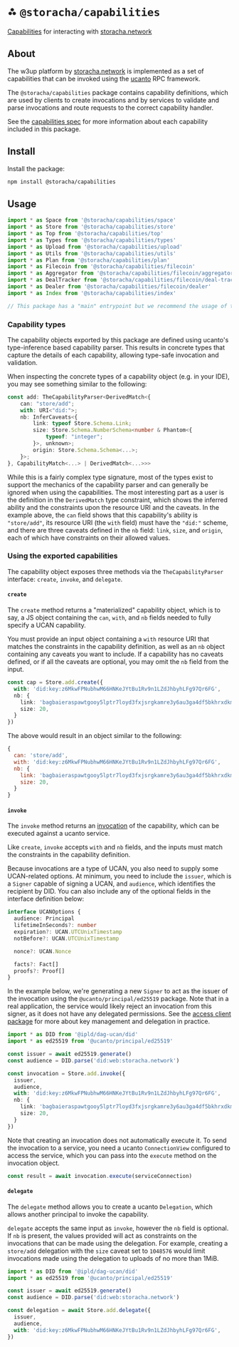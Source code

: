# ⁂ `@storacha/capabilities`

[Capabilities](https://en.wikipedia.org/wiki/Capability-based_security) for interacting with [storacha.network](https://storacha.network)

## About

The w3up platform by [storacha.network](https://storacha.network) is implemented as a set of capabilities that can be invoked using the [ucanto](https://github.com/storacha/ucanto) RPC framework.

The `@storacha/capabilities` package contains capability definitions, which are used by clients to create invocations and by services to validate and parse invocations and route requests to the correct capability handler.

See the [capabilities spec](https://github.com/storacha/upload-service/tree/main/spec/capabilities.md) for more information about each capability included in this package.

## Install

Install the package:

```bash
npm install @storacha/capabilities
```

## Usage

```js
import * as Space from '@storacha/capabilities/space'
import * as Store from '@storacha/capabilities/store'
import * as Top from '@storacha/capabilities/top'
import * as Types from '@storacha/capabilities/types'
import * as Upload from '@storacha/capabilities/upload'
import * as Utils from '@storacha/capabilities/utils'
import * as Plan from '@storacha/capabilities/plan'
import * as Filecoin from '@storacha/capabilities/filecoin'
import * as Aggregator from '@storacha/capabilities/filecoin/aggregator'
import * as DealTracker from '@storacha/capabilities/filecoin/deal-tracker'
import * as Dealer from '@storacha/capabilities/filecoin/dealer'
import * as Index from '@storacha/capabilities/index'

// This package has a "main" entrypoint but we recommend the usage of the specific imports above
```

### Capability types

The capability objects exported by this package are defined using ucanto's type-inference based capability parser. This results in concrete types that capture the details of each capability, allowing type-safe invocation and validation. 

When inspecting the concrete types of a capability object (e.g. in your IDE), you may see something similar to the following:


```ts
const add: TheCapabilityParser<DerivedMatch<{
    can: "store/add";
    with: URI<"did:">;
    nb: InferCaveats<{
        link: typeof Store.Schema.Link;
        size: Store.Schema.NumberSchema<number & Phantom<{
            typeof: "integer";
        }>, unknown>;
        origin: Store.Schema.Schema<...>;
    }>;
}, CapabilityMatch<...> | DerivedMatch<...>>>
```

While this is a fairly complex type signature, most of the types exist to support the mechanics of the capability parser and can generally be ignored when using the capabilities. The most interesting part as a user is the definition in the `DerivedMatch` type constraint, which shows the inferred ability and the constraints upon the resource URI and the caveats. In the example above, the `can` field shows that this capability's ability is `"store/add"`, its resource URI (the `with` field) must have the `"did:"` scheme, and there are three caveats defined in the `nb` field: `link`, `size`, and `origin`, each of which have constraints on their allowed values.

### Using the exported capabilities

The capability object exposes three methods via the `TheCapabilityParser` interface: `create`, `invoke`, and `delegate`. 

#### `create`

The `create` method returns a "materialized" capability object, which is to say, a JS object containing the `can`, `with`, and `nb` fields needed to fully specify a UCAN capability.

You must provide an input object containing a `with` resource URI that matches the constraints in the capability definition, as well as an `nb` object containing any caveats you want to include. If a capability has no caveats defined, or if all the caveats are optional, you may omit the `nb` field from the input.

```ts
const cap = Store.add.create({
  with: 'did:key:z6MkwFPNubhwM66HNKeJYtBu1Rv9n1LZdJhbyhLFg97Qr6FG',
  nb: {
    link: 'bagbaieraspawtgooy5lptr7loyd3fxjsrgkamre3y6au3ga4df5bkhrxdkmq',
    size: 20,
  }
})
```

The above would result in an object similar to the following:

```js
{
  can: 'store/add',
  with: 'did:key:z6MkwFPNubhwM66HNKeJYtBu1Rv9n1LZdJhbyhLFg97Qr6FG',
  nb: {
    link: 'bagbaieraspawtgooy5lptr7loyd3fxjsrgkamre3y6au3ga4df5bkhrxdkmq',
    size: 20,
  }
}
```

#### `invoke`

The `invoke` method returns an [invocation](https://github.com/ucan-wg/spec/#29-invocation) of the capability, which can be executed against a ucanto service.

Like `create`, `invoke` accepts `with` and `nb` fields, and the inputs must match the constraints in the capability definition.

Because invocations are a type of UCAN, you also need to supply some UCAN-related options. At minimum, you need to include the `issuer`, which is a `Signer` capable of signing a UCAN, and `audience`, which identifies the recipient by DID. You can also include any of the optional fields in the interface definition below:

```ts
interface UCANOptions {
  audience: Principal
  lifetimeInSeconds?: number
  expiration?: UCAN.UTCUnixTimestamp
  notBefore?: UCAN.UTCUnixTimestamp

  nonce?: UCAN.Nonce

  facts?: Fact[]
  proofs?: Proof[]
}
```

In the example below, we're generating a new `Signer` to act as the issuer of the invocation using the `@ucanto/principal/ed25519` package. Note that in a real application, the service would likely reject an invocation from this signer, as it does not have any delegated permissions. See the [access client package](https://github.com/storacha/upload-service/tree/main/packages/access-client) for more about key management and delegation in practice.

```ts
import * as DID from '@ipld/dag-ucan/did'
import * as ed25519 from '@ucanto/principal/ed25519'

const issuer = await ed25519.generate()
const audience = DID.parse('did:web:storacha.network')

const invocation = Store.add.invoke({
  issuer,
  audience,
  with: 'did:key:z6MkwFPNubhwM66HNKeJYtBu1Rv9n1LZdJhbyhLFg97Qr6FG',
  nb: {
    link: 'bagbaieraspawtgooy5lptr7loyd3fxjsrgkamre3y6au3ga4df5bkhrxdkmq',
    size: 20,
  }
})
```

Note that creating an invocation does not automatically execute it. To send the invocation to a service, you need a ucanto `ConnectionView` configured to access the service, which you can pass into the `execute` method on the invocation object.

```ts
const result = await invocation.execute(serviceConnection)
```

#### `delegate`

The `delegate` method allows you to create a ucanto `Delegation`, which allows another principal to invoke the capability.

`delegate` accepts the same input as `invoke`, however the `nb` field is optional. If `nb` is present, the values provided will act as constraints on the invocations that can be made using the delegation. For example, creating a `store/add` delegation with the `size` caveat set to `1048576` would limit invocations made using the delegation to uploads of no more than 1MiB.

```ts
import * as DID from '@ipld/dag-ucan/did'
import * as ed25519 from '@ucanto/principal/ed25519'

const issuer = await ed25519.generate()
const audience = DID.parse('did:web:storacha.network')

const delegation = await Store.add.delegate({
  issuer,
  audience,
  with: 'did:key:z6MkwFPNubhwM66HNKeJYtBu1Rv9n1LZdJhbyhLFg97Qr6FG',
})
```

